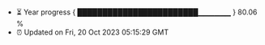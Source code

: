 - ⏳ Year progress { ████████████████████████▁▁▁▁▁▁ } 80.06 %
- ⏰ Updated on Fri, 20 Oct 2023 05:15:29 GMT

